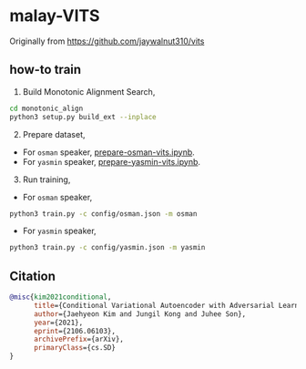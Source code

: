# malay-VITS

Originally from https://github.com/jaywalnut310/vits

## how-to train

1. Build Monotonic Alignment Search,

```bash
cd monotonic_align
python3 setup.py build_ext --inplace
```

2. Prepare dataset,

- For `osman` speaker, [prepare-osman-vits.ipynb](prepare-osman-vits.ipynb).
- For `yasmin` speaker, [prepare-yasmin-vits.ipynb](prepare-yasmin-vits.ipynb).

3. Run training,

- For `osman` speaker,

```bash
python3 train.py -c config/osman.json -m osman
```

- For `yasmin` speaker,

```bash
python3 train.py -c config/yasmin.json -m yasmin
```

## Citation

```bibtex
@misc{kim2021conditional,
      title={Conditional Variational Autoencoder with Adversarial Learning for End-to-End Text-to-Speech}, 
      author={Jaehyeon Kim and Jungil Kong and Juhee Son},
      year={2021},
      eprint={2106.06103},
      archivePrefix={arXiv},
      primaryClass={cs.SD}
}
```